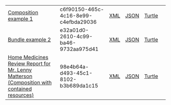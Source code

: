 
<table class="list" width="100%">
            <tr>
                <td><a href="Composition-c6f90150-465c-4c16-8e99-c4efbda29036.html">Composition example 1</a></td>
                <td>c6f90150-465c-4c16-8e99-c4efbda29036</td>
                <td><a href="Composition-c6f90150-465c-4c16-8e99-c4efbda29036.xml.html">XML</a></td>
                <td><a href="Composition-c6f90150-465c-4c16-8e99-c4efbda29036.json.html">JSON</a></td>
                <td><a href="Composition-c6f90150-465c-4c16-8e99-c4efbda29036.ttl.html">Turtle</a></td>
                <td></td>
            </tr>
            <tr>
                <td><a href="Bundle-e32a01d0-2610-4c99-ba46-9732aa975d41.html">Bundle example 2</a></td>
                <td>e32a01d0-2610-4c99-ba46-9732aa975d41</td>
                <td><a href="Bundle-e32a01d0-2610-4c99-ba46-9732aa975d41.xml.html">XML</a></td>
                <td><a href="Bundle-e32a01d0-2610-4c99-ba46-9732aa975d41.json.html">JSON</a></td>
                <td><a href="Bundle-e32a01d0-2610-4c99-ba46-9732aa975d41.ttl.html">Turtle</a></td>
                <td></td>
            </tr>
            <tr>
                <td><a href="Composition-98e4b64a-d493-45c1-8102-b3b689da1c15.html">Home Medicines Review Report for Mr. Lenny Matterson (Composition with contained resources)</a></td>
                <td>98e4b64a-d493-45c1-8102-b3b689da1c15</td>
                <td><a href="Composition-98e4b64a-d493-45c1-8102-b3b689da1c15.xml.html">XML</a></td>
                <td><a href="Composition-98e4b64a-d493-45c1-8102-b3b689da1c15.json.html">JSON</a></td>
                <td><a href="Composition-98e4b64a-d493-45c1-8102-b3b689da1c15.ttl.html">Turtle</a></td>
                <td></td>
            </tr>
 </table>